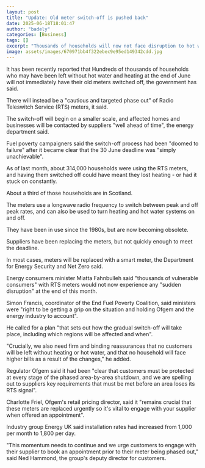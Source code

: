 ```yaml
---
layout: post
title: "Update: Old meter switch-off is pushed back"
date: 2025-06-18T18:01:47
author: "badely"
categories: [Business]
tags: []
excerpt: "Thousands of households will now not face disruption to hot water and heating, the government says"
image: assets/images/670971bb4f322ebec9e95ed149342cdd.jpg
---
```


It has been recently reported that Hundreds of thousands of households who may have been left without hot water and heating at the end of June will not immediately have their old meters switched off, the government has said.

There will instead be a "cautious and targeted phase out" of Radio Teleswitch Service (RTS) meters, it said.

The switch-off will begin on a smaller scale, and affected homes and businesses will be contacted by suppliers "well ahead of time", the energy department said.

Fuel poverty campaigners said the switch-off process had been "doomed to failure" after it became clear that the 30 June deadline was "simply unachievable".

As of last month, about 314,000 households were using the RTS meters, and having them switched off could have meant they lost heating - or had it stuck on constantly.

About a third of those households are in Scotland.

The meters use a longwave radio frequency to switch between peak and off peak rates, and can also be used to turn heating and hot water systems on and off.

They have been in use since the 1980s, but are now becoming obsolete.

Suppliers have been replacing the meters, but not quickly enough to meet the deadline.

In most cases, meters will be replaced with a smart meter, the Department for Energy Security and Net Zero said.

Energy consumers minister Miatta Fahnbulleh said "thousands of vulnerable consumers" with RTS meters would not now experience any "sudden disruption" at the end of this month.

Simon Francis, coordinator of the End Fuel Poverty Coalition, said ministers were "right to be getting a grip on the situation and holding Ofgem and the energy industry to account".

He called for a plan "that sets out how the gradual switch-off will take place, including which regions will be affected and when".

"Crucially, we also need firm and binding reassurances that no customers will be left without heating or hot water, and that no household will face higher bills as a result of the changes," he added.

Regulator Ofgem said it had been "clear that customers must be protected at every stage of the phased area-by-area shutdown, and we are spelling out to suppliers key requirements that must be met before an area loses its RTS signal".

Charlotte Friel, Ofgem's retail pricing director, said it "remains crucial that these meters are replaced urgently so it's vital to engage with your supplier when offered an appointment".

Industry group Energy UK said installation rates had increased from 1,000 per month to 1,800 per day.

"This momentum needs to continue and we urge customers to engage with their supplier to book an appointment prior to their meter being phased out," said Ned Hammond, the group's deputy director for customers.

